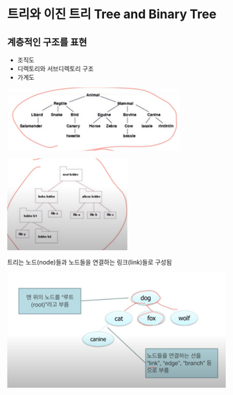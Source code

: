 # 트리와 이진 트리 Tree and Binary Tree

## 계층적인 구조를 표현
- 조직도
- 디렉토리와 서브디렉토리 구조
- 가계도

![img.png](img.png)

![img_1.png](img_1.png)


트리는 노드(node)들과 노드들을 연결하는 링크(link)들로 구성됨

![img_2.png](img_2.png)

